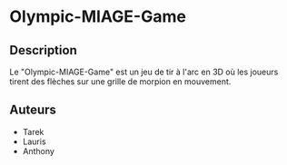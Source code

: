 # Olympic-MIAGE-Game

## Description

Le "Olympic-MIAGE-Game" est un jeu de tir à l'arc en 3D où les joueurs tirent des flèches sur une grille de morpion en mouvement. 

## Auteurs

- Tarek
- Lauris
- Anthony